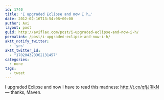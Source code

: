 ```yaml
---
id: 1740
title: 'I upgraded Eclipse and now I h…'
date: 2012-02-16T13:54:08+00:00
author: Avi
layout: post
guid: http://aviflax.com/post/i-upgraded-eclipse-and-now-i-h/
permalink: /post/i-upgraded-eclipse-and-now-i-h/
aktt_notify_twitter:
  - 'yes'
aktt_twitter_id:
  - "170204328362131457"
categories:
  - none
tags:
  - tweet
---
```

I upgraded Eclipse and now I have to read this madness: <a href="http://t.co/qfjJRlkN" rel="nofollow">http://t.co/qfjJRlkN</a> — thanks, Maven.